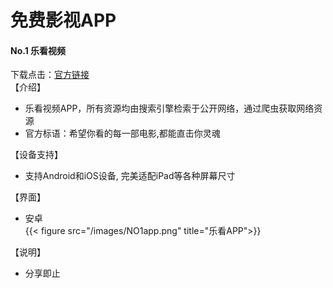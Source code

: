 # 免费影视APP


#### No.1 乐看视频

下载点击：[官方链接](https://lekan.app/ "官方链接")  
【介绍】

* 乐看视频APP，所有资源均由搜索引擎检索于公开网络，通过爬虫获取网络资源
* 官方标语：希望你看的每一部电影,都能直击你灵魂

【设备支持】

* 支持Android和iOS设备, 完美适配iPad等各种屏幕尺寸

【界面】

* 安卓  
{{< figure src="/images/NO1app.png" title="乐看APP">}}

【说明】

* 分享即止


